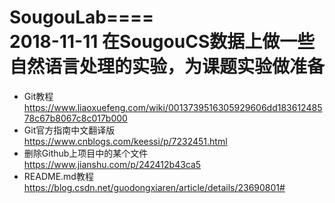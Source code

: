 # SougouLab====<br>2018-11-11  在SougouCS数据上做一些自然语言处理的实验，为课题实验做准备<br>
* Git教程  <br>
https://www.liaoxuefeng.com/wiki/0013739516305929606dd18361248578c67b8067c8c017b000<br>
* Git官方指南中文翻译版  <br>
https://www.cnblogs.com/keessi/p/7232451.html<br>
* 删除Github上项目中的某个文件<br>
https://www.jianshu.com/p/242412b43ca5<br>
* README.md教程<br>
https://blog.csdn.net/guodongxiaren/article/details/23690801#<br>